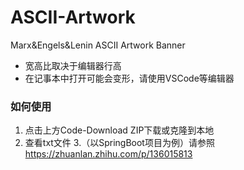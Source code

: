 # ASCII-Artwork
Marx&amp;Engels&amp;Lenin ASCII Artwork Banner

* 宽高比取决于编辑器行高
* 在记事本中打开可能会变形，请使用VSCode等编辑器

### 如何使用
1. 点击上方Code-Download ZIP下载或克隆到本地
2. 查看txt文件
3.（以SpringBoot项目为例）请参照 https://zhuanlan.zhihu.com/p/136015813
